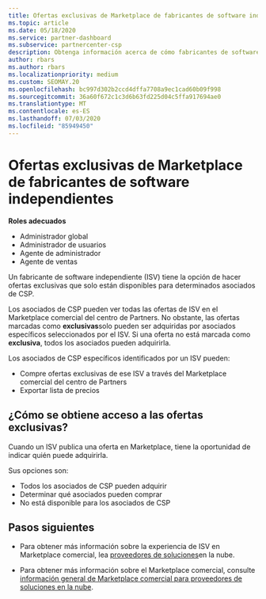 ```yaml
---
title: Ofertas exclusivas de Marketplace de fabricantes de software independientes
ms.topic: article
ms.date: 05/18/2020
ms.service: partner-dashboard
ms.subservice: partnercenter-csp
description: Obtenga información acerca de cómo fabricantes de software independientes (ISV) hacen que determinadas ofertas sean exclusivas y solo estén disponibles para asociados de CSP específicos.
author: rbars
ms.author: rbars
ms.localizationpriority: medium
ms.custom: SEOMAY.20
ms.openlocfilehash: bc997d302b2ccd4dffa7708a9ec1cad60b09f998
ms.sourcegitcommit: 36a60f672c1c3d6b63fd225d04c5ffa917694ae0
ms.translationtype: MT
ms.contentlocale: es-ES
ms.lasthandoff: 07/03/2020
ms.locfileid: "85949450"
---
```

# <a name="marketplace-exclusive-offers-from-independent-software-vendors"></a>Ofertas exclusivas de Marketplace de fabricantes de software independientes

**Roles adecuados**

- Administrador global
- Administrador de usuarios
- Agente de administrador
- Agente de ventas

Un fabricante de software independiente (ISV) tiene la opción de hacer ofertas exclusivas que solo están disponibles para determinados asociados de CSP.

Los asociados de CSP pueden ver todas las ofertas de ISV en el Marketplace comercial del centro de Partners. No obstante, las ofertas marcadas como **exclusivas**solo pueden ser adquiridas por asociados específicos seleccionados por el ISV. Si una oferta no está marcada como **exclusiva**, todos los asociados pueden adquirirla.

Los asociados de CSP específicos identificados por un ISV pueden:

- Compre ofertas exclusivas de ese ISV a través del Marketplace comercial del centro de Partners
- Exportar lista de precios

## <a name="how-do-you-gain-access-to-exclusive-offers"></a>¿Cómo se obtiene acceso a las ofertas exclusivas?

Cuando un ISV publica una oferta en Marketplace, tiene la oportunidad de indicar quién puede adquirirla.

Sus opciones son:

- Todos los asociados de CSP pueden adquirir
- Determinar qué asociados pueden comprar
- No está disponible para los asociados de CSP

## <a name="next-steps"></a>Pasos siguientes

- Para obtener más información sobre la experiencia de ISV en Marketplace comercial, lea [proveedores de soluciones](https://docs.microsoft.com/azure/marketplace/cloud-solution-providers)en la nube.

- Para obtener más información sobre el Marketplace comercial, consulte [información general de Marketplace comercial para proveedores de soluciones en la nube](csp-commercial-marketplace-overview.md).
